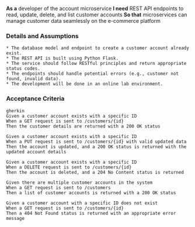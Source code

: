 **As a** developer of the account microservice 
**I need** REST API endpoints to read, update, delete, and list customer accounts 
**So that** microservices can manage customer data seamlessly on the e-commerce platform  
      
### Details and Assumptions
    * The database model and endpoint to create a customer account already exist.
    * The REST API is built using Python Flask.
    * The service should follow RESTful principles and return appropriate status codes.
    * The endpoints should handle potential errors (e.g., customer not found, invalid data).
    * The development will be done in an online lab environment.    

### Acceptance Criteria     
    gherkin 
    Given a customer account exists with a specific ID
    When a GET request is sent to /customers/{id}
    Then the customer details are returned with a 200 OK status

    Given a customer account exists with a specific ID
    When a PUT request is sent to /customers/{id} with valid updated data
    Then the account is updated, and a 200 OK status is returned with the updated account details

    Given a customer account exists with a specific ID
    When a DELETE request is sent to /customers/{id}
    Then the account is deleted, and a 204 No Content status is returned

    Given there are multiple customer accounts in the system
    When a GET request is sent to /customers
    Then a list of customer accounts is returned with a 200 OK status

    Given a customer account with a specific ID does not exist
    When a GET request is sent to /customers/{id}
    Then a 404 Not Found status is returned with an appropriate error message
